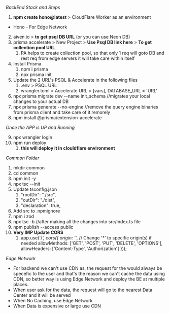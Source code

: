 
*BackEnd Stack and Steps*

1. **npm create hono@latest** > CloudFlare Worker as an environment
  - Hono - For Edge Network
2. aiven.io > **to get psql DB URL** (or you can use Neon DB)
3. prisma accelerate > New Project > **Use Psql DB link here** > **To get collection pool URL**
   1. PA helps to create collection pool, so that only 1 req will goto DB and rest req from edge servers it will take care within itself
4. Install Prisma
   1. npm i prisma
   2. npx prisma init
5. Update the 2 URL's PSQL & Accelerate in the following files
   1. .env > PSQL URL
   2. wrangler.toml > Accelerate URL > [vars], DATABASE_URL = 'URL'
6. npx prisma migrate dev --name init_schema //migrates your local changes to your actual DB
7. npx prisma generate --no-engine //remove the query engine binaries from prisma client and take care of it remorely
8. npm install @prisma/extension-accelerate

*Once the APP is UP and Running*

9. npx wrangler login
10. npm run deploy 
    1.  **this will deploy it in clouldflare environment**


*Common Folder*

1. mkdir common
2. cd common
3. npm init -y
4. npx tsc --init
5. Update tsconfig.json
   1. "rootDir": "./src",
   2. "outDir": "./dist",
   3. "declaration": true,
6. Add src to .npmignore
7. npm i zod
8. npx tsc -b //after making all the changes into src/index.ts file
9. npm publish --access public
10. **Very IMP Update CORS**
    1.  app.use('/*', cors({
            origin: '*', // Change '*' to specific origin(s) if needed
            allowMethods: ['GET', 'POST', 'PUT', 'DELETE', 'OPTIONS'],
            allowHeaders: ['Content-Type', 'Authorization']
         }));




*Edge Network*

- For backend we can't use CDN as, the request for the would always be specefic to the user and that's the reason we can't cache the data using CDN, so better way is using Edge Network and deploy the BE at multiple places.
- When user ask for the data, the request will go to the nearest Data Center and it will be served
- When No Caching, use Edge Network
- When Data is expensive or large use CDN